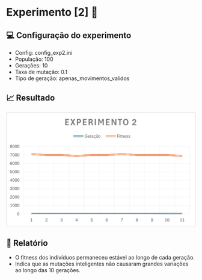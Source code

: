 # Experimento [2] 🔬

## 💻 Configuração do experimento
- Config: config_exp2.ini
- População: 100
- Gerações: 10
- Taxa de mutação: 0.1
- Tipo de geração: apenas_movimentos_validos

## 📈 Resultado
![Resultado do Experimento](img2.png)

## 📁 Relatório
- O fitness dos indivíduos permaneceu estável ao longo de cada geração.
- Indica que as mutações inteligentes não causaram grandes variações ao longo das 10 gerações.

